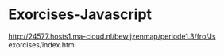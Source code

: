 # Exorcises-Javascript
http://24577.hosts1.ma-cloud.nl/bewijzenmap/periode1.3/fro/Js exorcises/index.html

